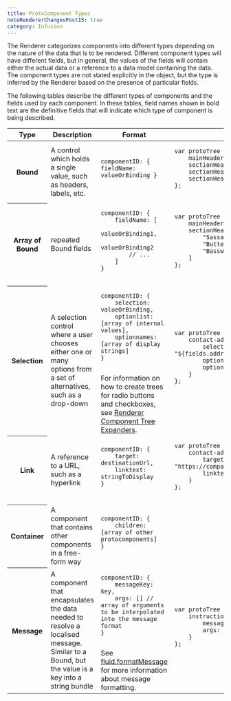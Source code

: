 ```yaml
---
title: ProtoComponent Types
noteRendererChangesPost15: true
category: Infusion
---
```


The Renderer categorizes components into different types depending on the nature of the data that is to be rendered.
Different component types will have different fields, but in general, the values of the fields will contain either the
actual data or a reference to a data model containing the data. The component types are not stated explicitly in the
object, but the type is inferred by the Renderer based on the presence of particular fields.

The following tables describe the different types of components and the fields used by each component. In these tables,
field names shown in bold text are the definitive fields that will indicate which type of component is being described.

<table>
    <thead>
        <tr>
            <th>Type</th>
            <th>Description</th>
            <th>Format</th>
            <th>Example</th>
        </tr>
    </thead>
    <tbody>
        <tr>
            <th>Bound</th>
            <td>
                A control which holds a single value, such as headers, labels, etc.
            </td>
            <td>
            <!-- elements in <pre> aren't indented, as all the whitespace is included in the output -->
                <pre class="highlight"><code class="hljs javascript">componentID: { fieldName: valueOrBinding }
                </code></pre>
            </td>
            <td>
                <pre class="highlight"><code class="hljs javascript">var protoTree = {
    mainHeader: "Carving Woods",
    sectionHeader1: "Sassafras",
    sectionHeader1: "Butternut",
    sectionHeader1: "Basswood"
};
                </code></pre>
            </td>
        </tr>
        <tr>
            <th>Array of Bound</th>
            <td>repeated Bound fields</td>
            <td>
                <pre class="highlight"><code class="hljs javascript">componentID: {
    fieldName: [
        valueOrBinding1,
        valueOrBinding2
        // ...
    ]
}
                </code></pre>
            </td>
            <td>
                <pre class="highlight"><code class="hljs javascript">var protoTree = {
    mainHeader: "Carving Woods",
    sectionHeaders: [
        "Sassafras",
        "Butternut",
        "Basswood"
    ]
};
                </code></pre>
            </td>
        </tr>
        <tr>
            <th>Selection</th>
            <td>
                A selection control where a user chooses either one or many options from a set of alternatives, such as
                a drop-down
            </td>
            <td>
                <pre class="highlight"><code class="hljs javascript">componentID: {
    selection: valueOrBinding,
    optionlist: [array of internal values],
    optionnames: [array of display strings]
}
                </code></pre>
                For information on how to create trees for radio buttons and checkboxes, see <a
                href="RendererComponentTreeExpanders.md">Renderer Component Tree Expanders</a>.
            </td>
            <td>
                <pre class="highlight"><code class="hljs javascript">var protoTree = {
    contact-addressType1: {
        selection: "${fields.addressType1}",
        optionlist: ["Home", "Work"],
        optionnames: ["home", "work"]
    }
};
                </code></pre>
            </td>
        </tr>
        <tr>
            <th>Link</th>
            <td>
                A reference to a URL, such as a hyperlink
            </td>
            <td>
                <pre class="highlight"><code class="hljs javascript">componentID: {
    target: destinationUrl,
    linktext: stringToDisplay
}
                </code></pre>
            </td>
            <td>
                <pre class="highlight"><code class="hljs javascript">var protoTree = {
    contact-addressType1: {
        target: "https://company.com/help/${topic.url}",
        linktext: "${topic.name}"
    }
};
                </code></pre>
            </td>
        </tr>
        <tr>
            <th>Container</th>
            <td>
                A component that contains other components in a free-form way
            </td>
            <td>
                <pre class="highlight"><code class="hljs javascript">componentID: {
    children: [array of other protocomponents]
}
                </code></pre>
            </td>
            <td></td>
        </tr>
        <tr>
            <th>Message</th>
            <td>
                A component that encapsulates the data needed to resolve a localised message. Similar to a Bound, but
                the value is a key into a string bundle
            </td>
            <td>
                <pre class="highlight"><code class="hljs javascript">componentID: {
    messageKey: key,
    args: [] // array of arguments to be interpolated into the message format
}
                </code></pre>
                See <a
                href="https://github.com/fluid-project/infusion/blob/infusion-1.5/src/framework/core/js/JavaProperties.js#L93-L115">fluid.formatMessage</a>
                for more information about message formatting.
            </td>
            <td>
                <pre class="highlight"><code class="hljs javascript">var protoTree = {
    instructions: {
        messageKey: "instructionKey",
        args: ["thing", 3, "%path1"]
    }
};
                </code></pre>
            </td>
        </tr>
    </tbody>
</table>
